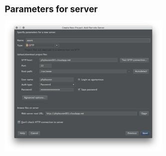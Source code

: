 # Parameters for server

<img src="resources/phpstorm/05_save_password_do_not_check_http.png" width="750">